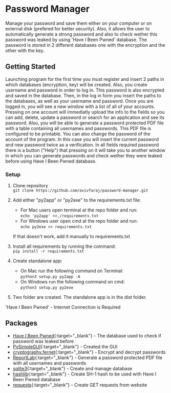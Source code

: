 # Password Manager

Manage your password and save them either on your computer or on external disk (prefered for better security). Also, it allows the user to automatically
generate a strong password and also to check wether this password was leaked by using 'Have I Been Pwned' database. The password is stored in 2 different databases 
one with the encryption and the other with the key. 

## Getting Started

Launching program for the first time you must register and insert 2 paths in which databases (encryption, key) will be created. Also, you create username and password in order to log in.
This password is also encrypted and saved in the database. Then, in the log in form you insert the paths to the databases, as well as your username and password. Once you are logged in,
you will see a new window with a list of all of your accounts. Pressing on one account will immediatly upload the info to the fields so you can add, delete, update a password 
or search for an application and see its password. Also, you will be able to generate a password protected PDF file with a table containing all usernames and passwords.
This PDF file is configured to be printable. You can also change the password of the account of the program. In this case you will insert the current password and new password twice as a verification. In all fields required password there is a button ("Help") that pressing on it will take you to another window in which you can generate passwords 
and check wether they were leaked before using Have I Been Pwned database.

### Setup
1. Clone repository <br>
   ```git clone https://github.com/avivfaraj/password-manager.git```<br>
3. Add either "py2app" or "py2exe" to the requirements.txt file:
   - For Mac users open terminal at the repo folder and run:<br>
     ```echo 'py2app' >>./requirements.txt```
   - For Windows user open cmd at the repo folder and run: <br>
     ```echo py2exe >> requirements.txt```
  
   If that doesn't work, add it manually to requirements.txt<br>
   
3. Install all requirements by running the command:<br>
   ```pip install -r requirements.txt```<br>
4. Create standalone app:
   - On Mac run the following command on Terminal:<br>
   ```python3 setup.py py2app -A```
   - On Windows run the following command on cmd:<br>
   ```python3 setup.py py2exe```<br>
   
5. Two folder are created. The standalone app is in the dist folder.
 
 'Have I Been Pwned' - Internet Connection is Required

## Packages

* [Have I Been Pwned](https://haveibeenpwned.com/){:target="_blank"}  - The database used to check if password was leaked before
* [PySimpleGUI](https://pysimplegui.readthedocs.io/en/latest/){:target="_blank"}  - Created the GUI
* [cryptography.fernet](https://github.com/pyca/cryptography){:target="_blank"}  - Encrypt and decrypt passwords
* [ReportLab](https://www.reportlab.com/){:target="_blank"}  - Generate a password protected PDF file with all usernames and passwords
* [sqlite3](https://www.sqlite.org/index.html){:target="_blank"}  - Create and manage database
* [hashlib](https://docs.python.org/3/library/hashlib.html){:target="_blank"}  - Create SH-1 hash to be used with Have I Been Pwned database
* [requests](https://requests.readthedocs.io/en/master/){:target="_blank"}  - Create GET requests from website

